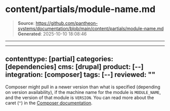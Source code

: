 # content/partials/module-name.md

> **Source**: https://github.com/pantheon-systems/documentation/blob/main/content/partials/module-name.md
> **Generated**: 2025-10-10 18:08:46

---

---
contenttype: [partial]
categories: [dependencies]
cms: [drupal]
product: [--]
integration: [composer]
tags: [--]
reviewed: ""
---

Composer might pull in a newer version than what is specified (depending on version availability), if the machine name for the module is `MODULE_NAME`, and the version of that module is `VERSION`. You can read more about the caret (`^`) in the [Composer documentation](https://getcomposer.org/doc/articles/versions.md#caret-version-range-).
